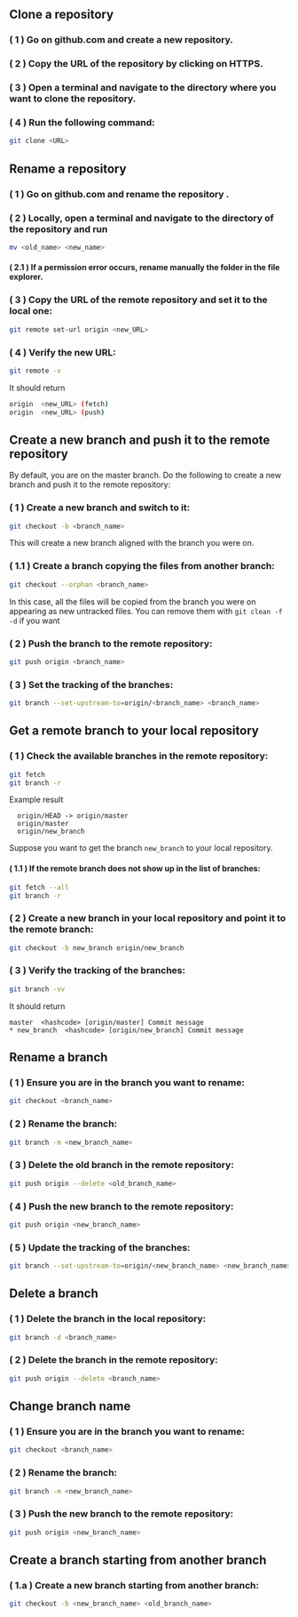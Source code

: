 ## Clone a repository
### ( 1 ) Go on github.com and create a new repository.
### ( 2 ) Copy the URL of the repository by clicking on HTTPS.
### ( 3 ) Open a terminal and navigate to the directory where you want to clone the repository.
### ( 4 ) Run the following command:

```bash
git clone <URL>
```

## Rename a repository
### ( 1 ) Go on github.com and rename the repository .

### ( 2 ) Locally, open a terminal and navigate to the directory of the repository and run
```bash
mv <old_name> <new_name>
```
#### ( 2.1 ) If a permission error occurs, rename manually the folder in the file explorer.

### ( 3 ) Copy the URL of the remote repository and set it to the local one:
```bash
git remote set-url origin <new_URL>
```

### ( 4 ) Verify the new URL:
```bash
git remote -v
```
It should return
```bash
origin  <new_URL> (fetch)
origin  <new_URL> (push)
```


## Create a new branch and push it to the remote repository
By default, you are on the master branch. Do the following to create a new branch and push it to the remote repository:
### ( 1 ) Create a new branch and switch to it:
```bash
git checkout -b <branch_name>
```
This will create a new branch aligned with the branch you were on. 

### ( 1.1 ) Create a branch copying the files from another branch:
```bash
git checkout --orphan <branch_name>
```
In this case, all the files will be copied from the branch you were on appearing as new untracked files. You can remove them with `git clean -f -d` if you want

### ( 2 ) Push the branch to the remote repository:
```bash
git push origin <branch_name>
```

### ( 3 ) Set the tracking of the branches:
```bash
git branch --set-upstream-to=origin/<branch_name> <branch_name>
```

## Get a remote branch to your local repository
### ( 1 ) Check the available branches in the remote repository:
```bash
git fetch
git branch -r
```
Example result
```
  origin/HEAD -> origin/master
  origin/master
  origin/new_branch
```
Suppose you want to get the branch `new_branch` to your local repository.

#### ( 1.1 ) If the remote branch does not show up in the list of branches:
```bash
git fetch --all
git branch -r
```

### ( 2 ) Create a new branch in your local repository and point it to the remote branch:
```bash
git checkout -b new_branch origin/new_branch
```
### ( 3 ) Verify the tracking of the branches:
```bash
git branch -vv
```
It should return
```
master  <hashcode> [origin/master] Commit message
* new_branch  <hashcode> [origin/new_branch] Commit message
```

## Rename a branch
### ( 1 ) Ensure you are in the branch you want to rename:
```bash
git checkout <branch_name>
```

### ( 2 ) Rename the branch:
```bash
git branch -m <new_branch_name>
```

### ( 3 ) Delete the old branch in the remote repository:
```bash
git push origin --delete <old_branch_name>
```

### ( 4 ) Push the new branch to the remote repository:
```bash
git push origin <new_branch_name>
```

### ( 5 ) Update the tracking of the branches:
```bash
git branch --set-upstream-to=origin/<new_branch_name> <new_branch_name>
```

## Delete a branch
### ( 1 ) Delete the branch in the local repository:
```bash
git branch -d <branch_name>
```

### ( 2 ) Delete the branch in the remote repository:
```bash
git push origin --delete <branch_name>
```

## Change branch name
### ( 1 ) Ensure you are in the branch you want to rename:
```bash
git checkout <branch_name>
```

### ( 2 ) Rename the branch:
```bash
git branch -m <new_branch_name>
```

### ( 3 ) Push the new branch to the remote repository:
```bash
git push origin <new_branch_name>
```

## Create a branch starting from another branch
### ( 1.a ) Create a new branch starting from another branch:
```bash
git checkout -b <new_branch_name> <old_branch_name>
```
